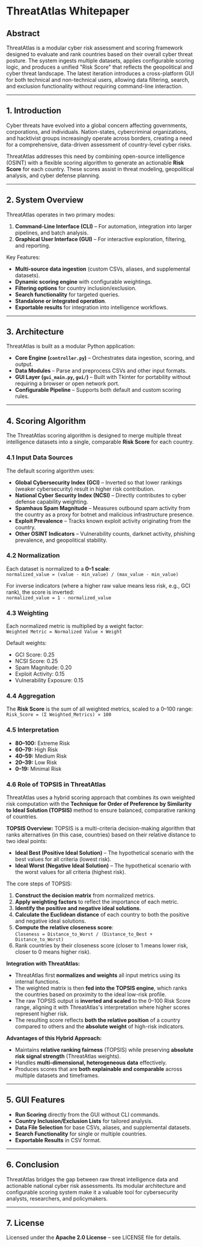 # ThreatAtlas Whitepaper

## Abstract
ThreatAtlas is a modular cyber risk assessment and scoring framework designed to evaluate and rank countries based on their overall cyber threat posture. The system ingests multiple datasets, applies configurable scoring logic, and produces a unified "Risk Score" that reflects the geopolitical and cyber threat landscape. The latest iteration introduces a cross-platform GUI for both technical and non-technical users, allowing data filtering, search, and exclusion functionality without requiring command-line interaction.

---

## 1. Introduction
Cyber threats have evolved into a global concern affecting governments, corporations, and individuals. Nation-states, cybercriminal organizations, and hacktivist groups increasingly operate across borders, creating a need for a comprehensive, data-driven assessment of country-level cyber risks.

ThreatAtlas addresses this need by combining open-source intelligence (OSINT) with a flexible scoring algorithm to generate an actionable **Risk Score** for each country. These scores assist in threat modeling, geopolitical analysis, and cyber defense planning.

---

## 2. System Overview
ThreatAtlas operates in two primary modes:
1. **Command-Line Interface (CLI)** – For automation, integration into larger pipelines, and batch analysis.
2. **Graphical User Interface (GUI)** – For interactive exploration, filtering, and reporting.

Key Features:
- **Multi-source data ingestion** (custom CSVs, aliases, and supplemental datasets).
- **Dynamic scoring engine** with configurable weightings.
- **Filtering options** for country inclusion/exclusion.
- **Search functionality** for targeted queries.
- **Standalone or integrated operation**.
- **Exportable results** for integration into intelligence workflows.

---

## 3. Architecture
ThreatAtlas is built as a modular Python application:
- **Core Engine (`controller.py`)** – Orchestrates data ingestion, scoring, and output.
- **Data Modules** – Parse and preprocess CSVs and other input formats.
- **GUI Layer (`gui_main.py`, `gui/`)** – Built with Tkinter for portability without requiring a browser or open network port.
- **Configurable Pipeline** – Supports both default and custom scoring rules.

---

## 4. Scoring Algorithm
The ThreatAtlas scoring algorithm is designed to merge multiple threat intelligence datasets into a single, comparable **Risk Score** for each country.  

### 4.1 Input Data Sources
The default scoring algorithm uses:
- **Global Cybersecurity Index (GCI)** – Inverted so that lower rankings (weaker cybersecurity) result in higher risk contribution.
- **National Cyber Security Index (NCSI)** – Directly contributes to cyber defense capability weighting.
- **Spamhaus Spam Magnitude** – Measures outbound spam activity from the country as a proxy for botnet and malicious infrastructure presence.
- **Exploit Prevalence** – Tracks known exploit activity originating from the country.
- **Other OSINT Indicators** – Vulnerability counts, darknet activity, phishing prevalence, and geopolitical stability.

### 4.2 Normalization
Each dataset is normalized to a **0–1 scale**:  
`normalized_value = (value - min_value) / (max_value - min_value)`

For inverse indicators (where a higher raw value means less risk, e.g., GCI rank), the score is inverted:  
`normalized_value = 1 - normalized_value`

### 4.3 Weighting
Each normalized metric is multiplied by a weight factor:  
`Weighted Metric = Normalized Value × Weight`

Default weights:
- GCI Score: 0.25  
- NCSI Score: 0.25  
- Spam Magnitude: 0.20  
- Exploit Activity: 0.15  
- Vulnerability Exposure: 0.15  

### 4.4 Aggregation
The **Risk Score** is the sum of all weighted metrics, scaled to a 0–100 range:  
`Risk_Score = (Σ Weighted_Metrics) × 100`

### 4.5 Interpretation
- **80–100:** Extreme Risk  
- **60–79:** High Risk  
- **40–59:** Medium Risk  
- **20–39:** Low Risk  
- **0–19:** Minimal Risk  

### 4.6 Role of TOPSIS in ThreatAtlas

ThreatAtlas uses a hybrid scoring approach that combines its own weighted risk computation with the **Technique for Order of Preference by Similarity to Ideal Solution (TOPSIS)** method to ensure balanced, comparative ranking of countries.

**TOPSIS Overview:**
TOPSIS is a multi-criteria decision-making algorithm that ranks alternatives (in this case, countries) based on their relative distance to two ideal points:
- **Ideal Best (Positive Ideal Solution)** – The hypothetical scenario with the best values for all criteria (lowest risk).
- **Ideal Worst (Negative Ideal Solution)** – The hypothetical scenario with the worst values for all criteria (highest risk).

The core steps of TOPSIS:
1. **Construct the decision matrix** from normalized metrics.
2. **Apply weighting factors** to reflect the importance of each metric.
3. **Identify the positive and negative ideal solutions**.
4. **Calculate the Euclidean distance** of each country to both the positive and negative ideal solutions.
5. **Compute the relative closeness score**:  
   `Closeness = Distance_to_Worst / (Distance_to_Best + Distance_to_Worst)`
6. Rank countries by their closeness score (closer to 1 means lower risk, closer to 0 means higher risk).

**Integration with ThreatAtlas:**
- ThreatAtlas first **normalizes and weights** all input metrics using its internal functions.
- The weighted matrix is then **fed into the TOPSIS engine**, which ranks the countries based on proximity to the ideal low-risk profile.
- The raw TOPSIS output is **inverted and scaled** to the 0–100 Risk Score range, aligning it with ThreatAtlas's interpretation where higher scores represent higher risk.
- The resulting score reflects **both the relative position** of a country compared to others and the **absolute weight** of high-risk indicators.

**Advantages of this Hybrid Approach:**
- Maintains **relative ranking fairness** (TOPSIS) while preserving **absolute risk signal strength** (ThreatAtlas weights).
- Handles **multi-dimensional, heterogeneous data** effectively.
- Produces scores that are **both explainable and comparable** across multiple datasets and timeframes.

---

## 5. GUI Features
- **Run Scoring** directly from the GUI without CLI commands.
- **Country Inclusion/Exclusion Lists** for tailored analysis.
- **Data File Selection** for base CSVs, aliases, and supplemental datasets.
- **Search Functionality** for single or multiple countries.
- **Exportable Results** in CSV format.

---

## 6. Conclusion
ThreatAtlas bridges the gap between raw threat intelligence data and actionable national cyber risk assessments. Its modular architecture and configurable scoring system make it a valuable tool for cybersecurity analysts, researchers, and policymakers.

---

## 7. License
Licensed under the **Apache 2.0 License** – see LICENSE file for details.

